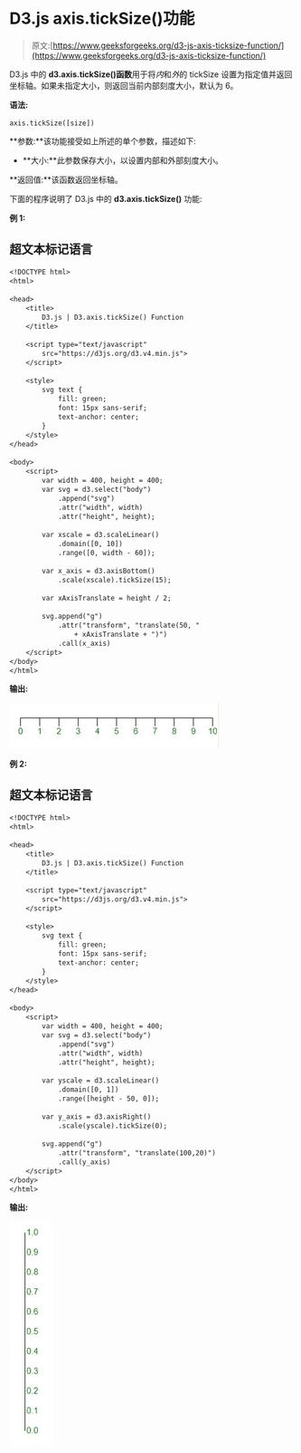 # D3.js axis.tickSize()功能

> 原文:[https://www.geeksforgeeks.org/d3-js-axis-ticksize-function/](https://www.geeksforgeeks.org/d3-js-axis-ticksize-function/)

D3.js 中的 **d3.axis.tickSize()函数**用于将*内*和*外*的 tickSize 设置为指定值并返回坐标轴。如果未指定大小，则返回当前内部刻度大小，默认为 6。

**语法:**

```
axis.tickSize([size])
```

**参数:**该功能接受如上所述的单个参数，描述如下:

*   **大小:**此参数保存大小，以设置内部和外部刻度大小。

**返回值:**该函数返回坐标轴。

下面的程序说明了 D3.js 中的 **d3.axis.tickSize()** 功能:

**例 1:**

## 超文本标记语言

```
<!DOCTYPE html> 
<html> 

<head> 
    <title> 
        D3.js | D3.axis.tickSize() Function 
    </title> 

    <script type="text/javascript" 
        src="https://d3js.org/d3.v4.min.js"> 
    </script> 

    <style> 
        svg text { 
            fill: green; 
            font: 15px sans-serif; 
            text-anchor: center; 
        } 
    </style> 
</head> 

<body> 
    <script> 
        var width = 400, height = 400; 
        var svg = d3.select("body") 
            .append("svg") 
            .attr("width", width) 
            .attr("height", height); 

        var xscale = d3.scaleLinear() 
            .domain([0, 10]) 
            .range([0, width - 60]); 

        var x_axis = d3.axisBottom() 
            .scale(xscale).tickSize(15); 

        var xAxisTranslate = height / 2; 

        svg.append("g") 
            .attr("transform", "translate(50, " 
                + xAxisTranslate + ")") 
            .call(x_axis)  
    </script> 
</body> 
</html>
```

**输出:**

![](img/513403633786fb47a14412c9ee8397eb.png)

**例 2:**

## 超文本标记语言

```
<!DOCTYPE html> 
<html> 

<head> 
    <title> 
        D3.js | D3.axis.tickSize() Function 
    </title> 

    <script type="text/javascript" 
        src="https://d3js.org/d3.v4.min.js"> 
    </script> 

    <style> 
        svg text { 
            fill: green; 
            font: 15px sans-serif; 
            text-anchor: center; 
        } 
    </style> 
</head> 

<body> 
    <script> 
        var width = 400, height = 400; 
        var svg = d3.select("body") 
            .append("svg") 
            .attr("width", width) 
            .attr("height", height); 

        var yscale = d3.scaleLinear() 
            .domain([0, 1]) 
            .range([height - 50, 0]); 

        var y_axis = d3.axisRight() 
            .scale(yscale).tickSize(0);

        svg.append("g") 
            .attr("transform", "translate(100,20)") 
            .call(y_axis)  
    </script> 
</body> 
</html>
```

**输出:**

![](img/d8920786666c5c596da7e1689e28fca6.png)